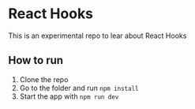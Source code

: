 # React Hooks
This is an experimental repo to lear about React Hooks

## How to run
1. Clone the repo
1. Go to the folder and run `npm install`
1. Start the app with `npm run dev`
